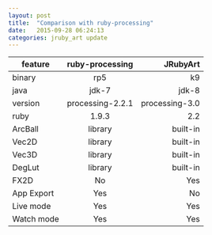 ```yaml
---
layout: post
title:  "Comparison with ruby-processing"
date:   2015-09-28 06:24:13
categories: jruby_art update
---
```


|feature    |  ruby-processing  |  JRubyArt     |
|---------- |:-------------:    |------:        |
|binary     |rp5                |k9             |
|java       |jdk-7              |jdk-8          |
|version    |processing-2.2.1   |processing-3.0 |
|ruby       |1.9.3              |2.2            |
|ArcBall    |library            |built-in       |
|Vec2D      |library            |built-in       |
|Vec3D      |library            |built-in       |
|DegLut     |library            |built-in       |
|FX2D       |No                 |Yes            |
|App Export |Yes                |No             |
|Live mode  |Yes                |Yes             |
|Watch mode |Yes                |Yes            |

